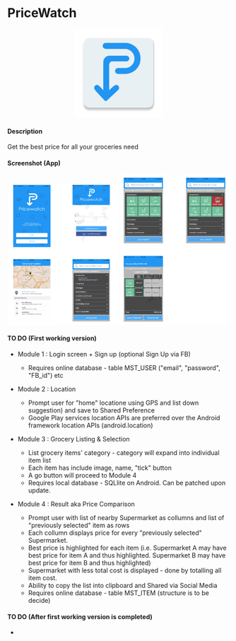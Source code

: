 # PriceWatch

<p align="center">
  <img src="https://raw.githubusercontent.com/mrafsyam/Pricewatch/master/app/images/logo.png?raw=true" width="200"/>
</p>

#### Description  
Get the best price for all your groceries need

#### Screenshot (App)
<p align="center">
  <img src="https://github.com/mrafsyam/Pricewatch/blob/master/app/images/wireframe1.png?raw=true" width="250"/>
  <img src="https://github.com/mrafsyam/Pricewatch/blob/master/app/images/wireframe2.png?raw=true" width="250"/>
</p>


#### TO DO (First working version)
* Module 1 : Login screen + Sign up (optional Sign Up via FB)
  - Requires online database - table MST_USER ("email", "password", "FB_id") etc
  
* Module 2 : Location 
  - Prompt user for "home" locatione using GPS and list down suggestion) and save to Shared Preference
  - Google Play services location APIs are preferred over the Android framework location APIs (android.location)

* Module 3 : Grocery Listing & Selection
  - List grocery items' category - category will expand into individual item list 
  - Each item has include image, name, "tick" button
  - A go button will proceed to Module 4
  - Requires local database - SQLlite on Android. Can be patched upon update.

* Module 4 : Result aka Price Comparison
  - Prompt user with list of nearby Supermarket as collumns and list of "previously selected" item as rows 
  - Each collumn displays price for every "previously selected" Supermarket. 
  - Best price is highlighted for each item (i.e. Supermarket A may have best price for item A and thus highlighted. Supermarket B may have best price for item B and thus highlighted)
  - Supermarket with less total cost is displayed - done by totalling all item cost. 
  - Ability to copy the list into clipboard and Shared via Social Media
  - Requires online database - table MST_ITEM (structure is to be decide)


#### TO DO (After first working version is completed) 
* 
 


